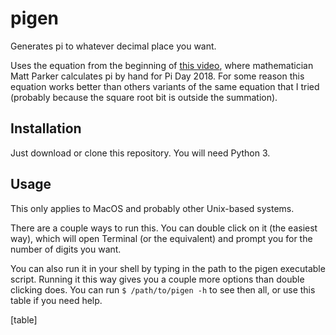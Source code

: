 # pigen
Generates pi to whatever decimal place you want.

Uses the equation from the beginning of [this video](https://youtu.be/LhlqCJjbEa0), where mathematician Matt Parker calculates pi by hand for Pi Day 2018. For some reason this equation works better than others variants of the same equation that I tried (probably because the square root bit is outside the summation).

## Installation
Just download or clone this repository. You will need Python 3.

## Usage
This only applies to MacOS and probably other Unix-based systems.

There are a couple ways to run this. You can double click on it (the easiest way), which will open Terminal (or the equivalent) and prompt you for the number of digits you want. 

You can also run it in your shell by typing in the path to the pigen executable script. Running it this way gives you a couple more options than double clicking does. You can run `$ /path/to/pigen -h` to see then all, or use this table if you need help.

[table]
